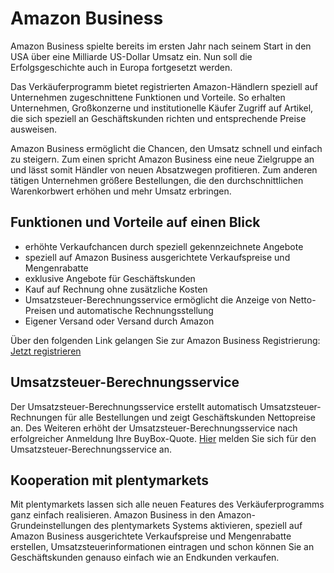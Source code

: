
# Amazon Business


<div class="container-toc"></div>

Amazon Business spielte bereits im ersten Jahr nach seinem Start in den USA über eine Milliarde US-Dollar Umsatz ein. Nun soll die Erfolgsgeschichte auch in Europa fortgesetzt werden.


Das Verkäuferprogramm bietet registrierten Amazon-Händlern speziell auf Unternehmen zugeschnittene Funktionen und Vorteile. So erhalten Unternehmen, Großkonzerne und institutionelle Käufer Zugriff auf Artikel, die sich speziell an Geschäftskunden richten und entsprechende Preise ausweisen.


Amazon Business ermöglicht die Chancen, den Umsatz schnell und einfach zu steigern. Zum einen spricht Amazon Business eine neue Zielgruppe an und lässt somit Händler von neuen Absatzwegen profitieren. Zum anderen tätigen Unternehmen größere Bestellungen, die den durchschnittlichen Warenkorbwert erhöhen und mehr Umsatz erbringen.


## Funktionen und Vorteile auf einen Blick

<ul><li>erhöhte Verkaufchancen durch speziell gekennzeichnete Angebote</li>
<li>speziell auf Amazon Business ausgerichtete Verkaufspreise und Mengenrabatte</li>
<li>exklusive Angebote für Geschäftskunden</li>
<li>Kauf auf Rechnung ohne zusätzliche Kosten</li>
<li>Umsatzsteuer-Berechnungsservice ermöglicht die Anzeige von Netto-Preisen und automatische Rechnungsstellung</li>
<li>Eigener Versand oder Versand durch Amazon</li></ul>

Über den folgenden Link gelangen Sie zur Amazon Business Registrierung: <a href="https://services.amazon.de/programme/b2b-verkaufen/merkmale-und-vorteile.html" target="_blank">Jetzt registrieren</a>

## Umsatzsteuer-Berechnungsservice

Der Umsatzsteuer-Berechnungsservice erstellt automatisch Umsatzsteuer-Rechnungen für alle Bestellungen und zeigt Geschäftskunden Nettopreise an. Des Weiteren erhöht der Umsatzsteuer-Berechnungsservice nach erfolgreicher Anmeldung Ihre BuyBox-Quote. <a href="https://sellercentral-europe.amazon.com/tax/registrations?context=enrollment&ref=xx_b2b_tcsfaqs_tcsenrol&" target="_blank">Hier</a> melden Sie sich für den Umsatzsteuer-Berechnungsservice an.

## Kooperation mit plentymarkets

Mit plentymarkets lassen sich alle neuen Features des Verkäuferprogramms ganz einfach realisieren. Amazon Business in den Amazon-Grundeinstellungen des plentymarkets Systems aktivieren, speziell auf Amazon Business ausgerichtete Verkaufspreise und Mengenrabatte erstellen, Umsatzsteuerinformationen eintragen und schon können Sie an Geschäftskunden genauso einfach wie an Endkunden verkaufen.
	